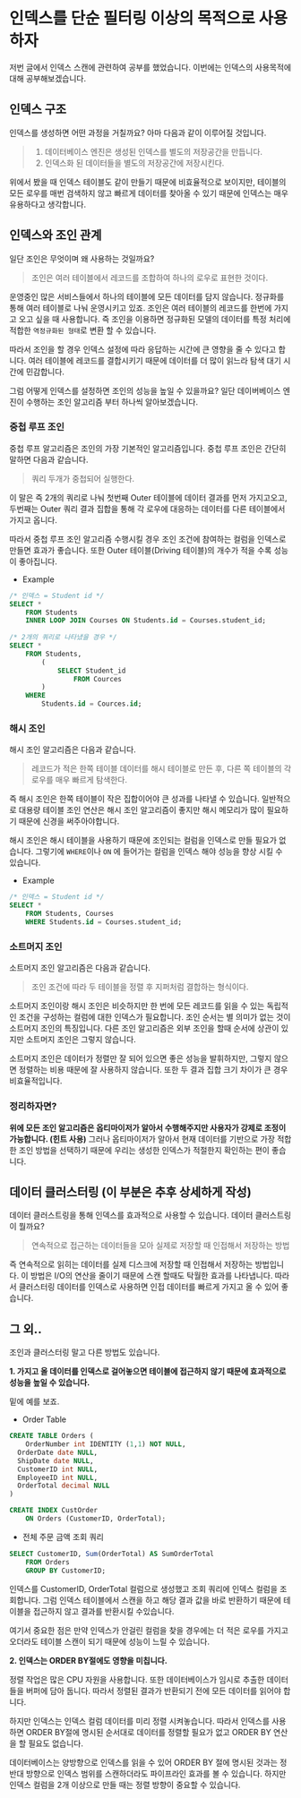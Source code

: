 # 인덱스를 단순 필터링 이상의 목적으로 사용하자

저번 글에서 인덱스 스캔에 관련하여 공부를 했었습니다. 이번에는 인덱스의 사용목적에 대해 공부해보겠습니다.



## 인덱스 구조

인덱스를 생성하면 어떤 과정을 거칠까요? 아마 다음과 같이 이루어질 것입니다.

> 1. 데이터베이스 엔진은 생성된 인덱스를 별도의 저장공간을 만듭니다.
> 2. 인덱스화 된 데이터들을 별도의 저장공간에 저장시킨다.

위에서 봤을 때 인덱스 테이블도 같이 만들기 때문에 비효율적으로 보이지만, 테이블의 모든 로우를 매번 검색하지 않고 빠르게 데이터를 찾아올 수 있기 때문에 인덱스는 매우 유용하다고 생각합니다.



## 인덱스와 조인 관계

일단 조인은 무엇이며 왜 사용하는 것일까요?

> 조인은 여러 테이블에서 레코드를 조합하여 하나의 로우로 표현한 것이다.

운영중인 많은 서비스들에서 하나의 테이블에 모든 데이터를 담지 않습니다. 정규화를 통해 여러 테이블로 나눠 운영시키고 있죠. 조인은 여러 테이블의 레코드를 한번에 가지고 오고 싶을 때 사용합니다. 즉 조인을 이용하면 정규화된 모델의 데이터를 특정 처리에 적합한 ``역정규화된 형태``로 변환 할 수 있습니다.

따라서 조인을 할 경우 인덱스 설정에 따라 응답하는 시간에 큰 영향을 줄 수 있다고 합니다. 여러 테이블에 레코드를 결합시키기 때문에 데이터를 더 많이 읽느라 탐색 대기 시간에 민감합니다. 

그럼 어떻게 인덱스를 설정하면 조인의 성능을 높일 수 있을까요? 일단 데이버베이스 엔진이 수행하는 조인 알고리즘 부터 하나씩 알아보겠습니다. 



### 중첩 루프 조인

중첩 루프 알고리즘은 조인의 가장 기본적인 알고리즘입니다. 중첩 루프 조인은 간단히 말하면 다음과 같습니다.

> 쿼리 두개가 중첩되어 실행한다.

이 말은 즉 2개의 쿼리로 나눠 첫번째 Outer 테이블에 데이터 결과를 먼저 가지고오고, 두번째는 Outer 쿼리 결과 집합을 통해 각 로우에 대응하는 데이터를 다른 테이블에서 가지고 옵니다.

따라서 중첩 루프 조인 알고리즘 수행시킬 경우 조인 조건에 참여하는 컬럼을 인덱스로 만들면 효과가 좋습니다. 또한 Outer 테이블(Driving 테이블)의 개수가 적을 수록 성능이 좋아집니다.

* Example

```sql
/* 인덱스 = Student id */
SELECT * 
	FROM Students 
	INNER LOOP JOIN Courses ON Students.id = Courses.student_id;
	
/* 2개의 쿼리로 나타냈을 경우 */
SELECT *			
	FROM Students,		
		(		
			SELECT Student_id
				FROM Cources
		)		
	WHERE			
		Students.id = Cources.id;
```



### 해시 조인

해시 조인 알고리즘은 다음과 같습니다.

> 레코드가 적은 한쪽 테이블 데이터를 해시 테이블로 만든 후, 다른 쪽 테이블의 각 로우를 매우 빠르게 탐색한다.

즉 해시 조인은 한쪽 테이블이 작은 집합이어야 큰 성과를 나타낼 수 있습니다. 일반적으로 대용량 테이블 조인 연산은 해시  조인 알고리즘이 좋지만 해시 메모리가 많이 필요하기 때문에 신경을 써주아야합니다.

해시 조인은 해시 테이블을 사용하기 때문에 조인되는 컬럼을 인덱스로 만들 필요가 없습니다. 그렇기에 ``WHERE``이나 ``ON`` 에 들어가는 컬럼을 인덱스 해야 성능을 향상 시킬 수 있습니다. 

* Example

```sql
/* 인덱스 = Student id */
SELECT * 
	FROM Students, Courses
	WHERE Students.id = Courses.student_id;
```



### 소트머지 조인

소트머지 조인 알고리즘은 다음과 같습니다.

> 조인 조건에 따라 두 테이블을 정렬 후 지퍼처럼 결합하는 형식이다. 

소트머지 조인이랑 해시 조인은 비슷하지만 한 번에 모든 레코드를 읽을 수 있는 독립적인 조건을 구성하는 컬럼에 대한 인덱스가 필요합니다. 조인 순서는 별 의미가 없는 것이 소트머지 조인의 특징입니다. 다른 조인 알고리즘은 외부 조인을 할때 순서에 상관이 있지만 소트머지 조인은 그렇지 않습니다.

소트머지 조인은 데이터가 정렬만 잘 되어 있으면 좋은 성능을 발휘하지만, 그렇지 않으면 정렬하는 비용 때문에 잘 사용하지 않습니다. 또한 두 결과 집합 크기 차이가 큰 경우 비효율적입니다.



### 정리하자면?

**위에 모든 조인 알고리즘은 옵티마이저가 알아서 수행해주지만 사용자가 강제로 조정이 가능합니다. (힌트 사용)** 그러나 옵티마이저가 알아서 현재 데이터를 기반으로 가장 적합한 조인 방법을 선택하기 때문에 우리는 생성한 인덱스가 적절한지 확인하는 편이 좋습니다.



## 데이터 클러스터링 (이 부분은 추후 상세하게 작성)

데이터 클러스트링을 통해 인덱스를 효과적으로 사용할 수 있습니다. 데이터 클러스트링이 뭘까요? 

> 연속적으로 접근하는 데이터들을 모아 실제로 저장할 때 인접해서 저장하는 방법

즉 연속적으로 읽히는 데이터를 실제 디스크에 저장할 때 인접해서 저장하는 방법입니다. 이 방법은 I/O의 연산을 줄이기 때문에 스캔 할때도 탁월한 효과를 나타냅니다. 따라서 클러스터링 데이터를 인덱스로 사용하면 인접 데이터를 빠르게 가지고 올 수 있어 좋습니다.



## 그 외.. 

조인과 클러스터링 말고 다른 방법도 있습니다. 

**1. 가지고 올 데이터를 인덱스로 걸어놓으면 테이블에 접근하지 않기 때문에 효과적으로 성능을 높일 수 있습니다.** 

밑에 예를 보죠.

* Order Table

```sql
CREATE TABLE Orders (
	OrderNumber int IDENTITY (1,1) NOT NULL,
  OrderDate date NULL,
  ShipDate date NULL,
  CustomerID int NULL,
  EmployeeID int NULL,
  OrderTotal decimal NULL
)

CREATE INDEX CustOrder
	ON Orders (CustomerID, OrderTotal);
```

* 전체 주문 금액 조회 쿼리

```sql
SELECT CustomerID, Sum(OrderTotal) AS SumOrderTotal
	FROM Orders
	GROUP BY CustomerID;
```

인덱스를 CustomerID, OrderTotal 컬럼으로 생성했고 조회 쿼리에 인덱스 컬럼을 조회합니다. 그럼 인덱스 테이블에서 스캔을 하고 해당 결과 값을 바로 반환하기 때문에 테이블을 접근하지 않고 결과를 반환시킬 수있습니다. 

여기서 중요한 점은 만약 인덱스가 안걸린 컬럼을 찾을 경우에는 더 적은 로우를 가지고 오더라도 테이블 스캔이 되기 때문에 성능이 느릴 수 있습니다.



**2. 인덱스는 ORDER BY절에도 영향을 미칩니다.**

정렬 작업은 많은 CPU 자원을 사용합니다. 또한 데이터베이스가 임시로 추출한 데이터들을 버퍼에 담아 둡니다. 따라서 정렬된 결과가 반환되기 전에 모든 데이터를 읽어야 합니다. 

하지만 인덱스는 인덱스 컬럼 데이터를 미리 정렬 시켜놓습니다. 따라서 인덱스를 사용하면 ORDER BY절에 명시된 순서대로 데이터를 정렬할 필요가 없고 ORDER BY 연산을 할 필요도 없습니다. 

데이터베이스는 양방향으로 인덱스를 읽을 수 있어 ORDER BY 절에 명시된 것과는 정반대 방향으로 인덱스 범위를 스캔하더라도 파이프라인 효과를 볼 수 있습니다. 하지만 인덱스 컬럼을 2개 이상으로 만들 때는 정렬 방향이 중요할 수 있습니다.